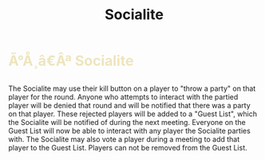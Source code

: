 ﻿---
lang: en-US
title: Socialite
prev: Snitch
next: Spiritualist
---
# <font color="#eee5be">Ã°Å¸â€Âª <b>Socialite</b></font> <Badge text="tbd" type="tip" vertical="middle"/>

The Socialite may use their kill button on a player to "throw a party" on that player for the round. Anyone who attempts to interact with the partied player will be denied that round and will be notified that there was a party on that player. These rejected players will be added to a "Guest List", which the Socialite will be notified of during the next meeting. Everyone on the Guest List will now be able to interact with any player the Socialite parties with. The Socialite may also vote a player during a meeting to add that player to the Guest List. Players can not be removed from the Guest List.